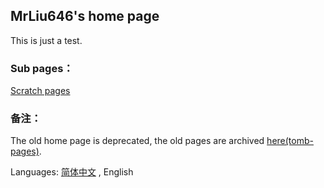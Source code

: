 ## MrLiu646's home page
  
This is just a test.  

### Sub pages：
[Scratch pages](sc/README_en.md)  

### 备注：
The old home page is deprecated, the old pages are archived [here(tomb-pages)](tomb-pages/).  

Languages: [简体中文](index.md) , English
